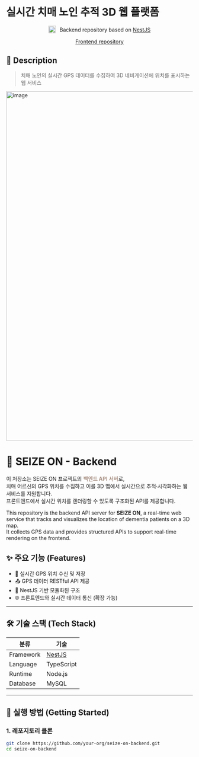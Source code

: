 # 실시간 치매 노인 추적 3D 웹 플랫폼

<p align="center">
  <img src="https://nestjs.com/img/logo-small.svg" width="20" alt="Nest Logo" style="vertical-align: middle; margin-right: 6px;" />
  <span style="vertical-align: middle;">
    Backend repository based on <a href="https://github.com/nestjs/nest" target="_blank">NestJS</a>
  </span>
</p>

<p align="center">
  <a href="https://github.com/rlawogh1005/dxhackathon-frontend.git" target="_blank">Frontend repository</a>
</p>

## 📖 Description

> 치매 노인의 실시간 GPS 데이터를 수집하여 3D 네비게이션에 위치를 표시하는 웹 서비스

<img width="1895" height="943" alt="image" src="https://github.com/user-attachments/assets/e6615f39-0c9c-4653-9325-3faa6e209db3" />

# 📡 SEIZE ON - Backend

이 저장소는 SEIZE ON 프로젝트의 <span style="color:rgb(171, 148, 136)"><strong>백엔드 API 서버</strong></span>로,  
치매 어르신의 GPS 위치를 수집하고 이를 3D 맵에서 실시간으로 추적·시각화하는 웹 서비스를 지원합니다.  
프론트엔드에서 실시간 위치를 렌더링할 수 있도록 구조화된 API를 제공합니다.

This repository is the backend API server for **SEIZE ON**, a real-time web service that tracks and visualizes the location of dementia patients on a 3D map.  
It collects GPS data and provides structured APIs to support real-time rendering on the frontend.

## ✨ 주요 기능 (Features)

- 📡 실시간 GPS 위치 수신 및 저장
- 📤 GPS 데이터 RESTful API 제공
- 🧩 NestJS 기반 모듈화된 구조
- 🌐 프론트엔드와 실시간 데이터 통신 (확장 가능)

---

## 🛠 기술 스택 (Tech Stack)

| 분류      | 기술                          |
| --------- | ----------------------------- |
| Framework | [NestJS](https://nestjs.com/) |
| Language  | TypeScript                    |
| Runtime   | Node.js                       |
| Database  | MySQL                         |

---

## 🚀 실행 방법 (Getting Started)

### 1. 레포지토리 클론

```bash
git clone https://github.com/your-org/seize-on-backend.git
cd seize-on-backend
```
